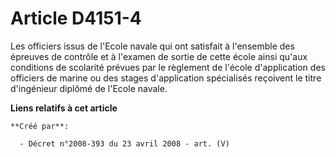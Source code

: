 # Article D4151-4

Les officiers issus de l'Ecole navale qui ont satisfait à l'ensemble des épreuves de contrôle et à l'examen de sortie de
cette école ainsi qu'aux conditions de scolarité prévues par le règlement de l'école d'application des officiers de marine ou
des stages d'application spécialisés reçoivent le titre d'ingénieur diplômé de l'Ecole navale.

**Liens relatifs à cet article**

	**Créé par**:

	  - Décret n°2008-393 du 23 avril 2008 - art. (V)
